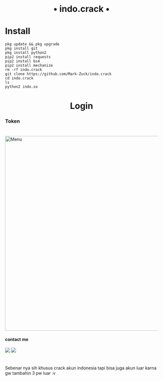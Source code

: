 <h1 align="center">
• indo.crack •

# Install
````
pkg update && pkg upgrade
pkg install git
pkg install python2
pip2 install requests
pip2 install bs4
pip2 install mechanize
rm -rf indo.crack
git clone https://github.com/Mark-Zuck/indo.crack
cd indo.crack
ls
python2 indo.so

````
<h1 align="center">
Login

### Token

#
<img src="https://github.com/Mark-Zuck/indo.crack/blob/main/s/S.jpg" width="640" title="Menu" alt="Menu">

#### contact me
[![](https://img.shields.io/badge/Facebook-blue?logo=Facebook&logoColor=blue&labelColor=white)](https://www.facebook.com/100002461344178)
[![](https://img.shields.io/badge/Whatsapp-CHAT-red?logo=Whatsapp&logoColor=Brightgreen&labelColor=white)](https://wa.me/6282371648186?text=Asalamualaikum+bang)
#
Sebenar nya sih khusus crack akun indonesia tapi bisa juga akun luar karna gw tambahin 3 pw luar :v
